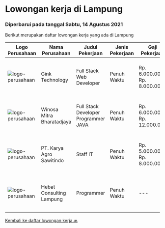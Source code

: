 
  # Lowongan kerja di Lampung

  ### Diperbarui pada tanggal Sabtu, 14 Agustus 2021

  Berikut merupakan daftar lowongan kerja yang ada di Lampung

  |Logo Perusahaan | Nama Perusahaan | Judul Pekerjaan | Jenis Pekerjaan | Gaji Pekerjaan | Lokasi | Deskripsi | Tanggal diunggah | Pranala |
  | -------------- | --------------- | --------------- | --------- | --------- | -------------- | ------- | ----------- | ----------- |
  |![logo-perusahaan](https://image-service-cdn.seek.com.au/d0bfaddb46830920d006d3426c8ab0d54b30bfbf/ee4dce1061f3f616224767ad58cb2fc751b8d2dc)|Gink Technology|Full Stack Web Developer|Penuh Waktu|Rp. 6.000.000-Rp. 8.000.000|Bandar Lampung|Candidate must possess at least Bachelor's Degree in Engineering (Computer/Telecommunication), Computer Science/Information Technology, Computer...|Rabu, 11 Agustus 2021|https://www.jobstreet.co.id/id/job/full-stack-web-developer-3586809?token=0~8782a9a0-aeea-4f91-9212-01e4b1755505&sectionRank=1&jobId=jobstreet-id-job-3586809|
|![logo-perusahaan](https://image-service-cdn.seek.com.au/85529b947cfce6ae1e7fef595e1aa52f582cb146/ee4dce1061f3f616224767ad58cb2fc751b8d2dc)|Winosa Mitra Bharatadjaya|Full Stack Developer Programmer JAVA|Penuh Waktu|Rp. 6.000.000-Rp. 12.000.000|Lampung|Winosa Mitra is a young and fast growing Business consultancy and software development company based in Bandar Lampung. We are expanding and are...|Minggu, 08 Agustus 2021|https://www.jobstreet.co.id/id/job/full-stack-developer-programmer-java-3589106?token=0~8782a9a0-aeea-4f91-9212-01e4b1755505&sectionRank=2&jobId=jobstreet-id-job-3589106|
|![logo-perusahaan](https://image-service-cdn.seek.com.au/ad58c314dd19e71b60a647bb466a293d3d40dc6a/ee4dce1061f3f616224767ad58cb2fc751b8d2dc)|PT. Karya Agro Sawitindo|Staff IT|Penuh Waktu|Rp. 5.000.000-Rp. 8.000.000|Bandar Lampung|• Minimal Sarjana di Teknik informatika• Setidaknya memiliki 2 tahun pengalaman• Mampu mendesain, membangun dan melakukan testing terhadap modul-modul...|Kamis, 22 Juli 2021|https://www.jobstreet.co.id/id/job/staff-it-3583119?token=0~8782a9a0-aeea-4f91-9212-01e4b1755505&sectionRank=3&jobId=jobstreet-id-job-3583119|
|![logo-perusahaan](https://us.123rf.com/450wm/pavelstasevich/pavelstasevich1811/pavelstasevich181101027/112815900-stock-vector-no-image-available-icon-flat-vector.jpg?ver=6)|Hebat Consulting Lampung|Programmer|Penuh Waktu|---|Bandar Lampung|Kualifikasi: Maksimal Usia 35 tahun Lulusan SMK atau S1 Teknik Informatika / Sistem Komputer Menguasai : Php Native, Php Framework (Minimal CI3),...|Sabtu, 17 Juli 2021|https://www.jobstreet.co.id/id/job/programmer-3580218?token=0~8782a9a0-aeea-4f91-9212-01e4b1755505&sectionRank=4&jobId=jobstreet-id-job-3580218|


  [Kembali ke daftar lowongan kerja 🔙](../README.md#daftar-lowongan-kerja)
  